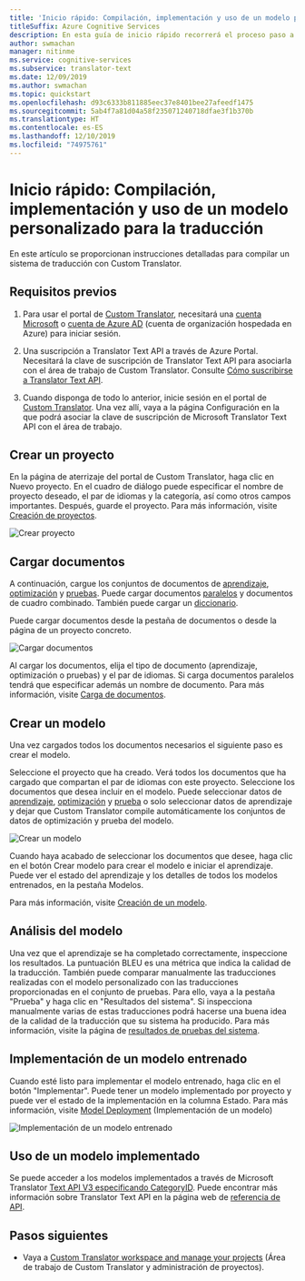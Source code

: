 ```yaml
---
title: 'Inicio rápido: Compilación, implementación y uso de un modelo personalizado (Traductor personalizado)'
titleSuffix: Azure Cognitive Services
description: En esta guía de inicio rápido recorrerá el proceso paso a paso para compilar un sistema de traducción mediante Custom Translator.
author: swmachan
manager: nitinme
ms.service: cognitive-services
ms.subservice: translator-text
ms.date: 12/09/2019
ms.author: swmachan
ms.topic: quickstart
ms.openlocfilehash: d93c6333b811885eec37e8401bee27afeedf1475
ms.sourcegitcommit: 5ab4f7a81d04a58f235071240718dfae3f1b370b
ms.translationtype: HT
ms.contentlocale: es-ES
ms.lasthandoff: 12/10/2019
ms.locfileid: "74975761"
---
```

# <a name="quickstart-build-deploy-and-use-a-custom-model-for-translation"></a>Inicio rápido: Compilación, implementación y uso de un modelo personalizado para la traducción

En este artículo se proporcionan instrucciones detalladas para compilar un sistema de traducción con Custom Translator.

## <a name="prerequisites"></a>Requisitos previos

1. Para usar el portal de [Custom Translator](https://portal.customtranslator.azure.ai), necesitará una [cuenta Microsoft](https://signup.live.com) o [cuenta de Azure AD](https://docs.microsoft.com/azure/active-directory/fundamentals/active-directory-whatis) (cuenta de organización hospedada en Azure) para iniciar sesión.

2. Una suscripción a Translator Text API a través de Azure Portal. Necesitará la clave de suscripción de Translator Text API para asociarla con el área de trabajo de Custom Translator. Consulte [Cómo suscribirse a Translator Text API](https://docs.microsoft.com/azure/cognitive-services/translator/translator-text-how-to-signup).

3. Cuando disponga de todo lo anterior, inicie sesión en el portal de [Custom Translator](https://portal.customtranslator.azure.ai). Una vez allí, vaya a la página Configuración en la que podrá asociar la clave de suscripción de Microsoft Translator Text API con el área de trabajo.

## <a name="create-a-project"></a>Crear un proyecto

En la página de aterrizaje del portal de Custom Translator, haga clic en Nuevo proyecto. En el cuadro de diálogo puede especificar el nombre de proyecto deseado, el par de idiomas y la categoría, así como otros campos importantes. Después, guarde el proyecto. Para más información, visite [Creación de proyectos](how-to-create-project.md).

![Crear proyecto](media/quickstart/ct-how-to-create-project.png)


## <a name="upload-documents"></a>Cargar documentos

A continuación, cargue los conjuntos de documentos de [aprendizaje](training-and-model.md#training-dataset-for-custom-translator), [optimización](training-and-model.md#tuning-dataset-for-custom-translator) y [pruebas](training-and-model.md#testing-dataset-for-custom-translator). Puede cargar documentos [paralelos](what-are-parallel-documents.md) y documentos de cuadro combinado. También puede cargar un [diccionario](what-is-dictionary.md).

Puede cargar documentos desde la pestaña de documentos o desde la página de un proyecto concreto.

![Cargar documentos](media/quickstart/ct-how-to-upload.png)

Al cargar los documentos, elija el tipo de documento (aprendizaje, optimización o pruebas) y el par de idiomas. Si carga documentos paralelos tendrá que especificar además un nombre de documento. Para más información, visite [Carga de documentos](how-to-upload-document.md).

## <a name="create-a-model"></a>Crear un modelo

Una vez cargados todos los documentos necesarios el siguiente paso es crear el modelo.

Seleccione el proyecto que ha creado. Verá todos los documentos que ha cargado que compartan el par de idiomas con este proyecto. Seleccione los documentos que desea incluir en el modelo. Puede seleccionar datos de [aprendizaje](training-and-model.md#training-dataset-for-custom-translator), [optimización](training-and-model.md#tuning-dataset-for-custom-translator) y [prueba](training-and-model.md#testing-dataset-for-custom-translator) o solo seleccionar datos de aprendizaje y dejar que Custom Translator compile automáticamente los conjuntos de datos de optimización y prueba del modelo.

![Crear un modelo](media/quickstart/ct-how-to-train.png)

Cuando haya acabado de seleccionar los documentos que desee, haga clic en el botón Crear modelo para crear el modelo e iniciar el aprendizaje. Puede ver el estado del aprendizaje y los detalles de todos los modelos entrenados, en la pestaña Modelos.

Para más información, visite [Creación de un modelo](how-to-train-model.md).

## <a name="analyze-your-model"></a>Análisis del modelo

Una vez que el aprendizaje se ha completado correctamente, inspeccione los resultados. La puntuación BLEU es una métrica que indica la calidad de la traducción. También puede comparar manualmente las traducciones realizadas con el modelo personalizado con las traducciones proporcionadas en el conjunto de pruebas. Para ello, vaya a la pestaña "Prueba" y haga clic en "Resultados del sistema". Si inspecciona manualmente varias de estas traducciones podrá hacerse una buena idea de la calidad de la traducción que su sistema ha producido. Para más información, visite la página de [resultados de pruebas del sistema](how-to-view-system-test-results.md).

## <a name="deploy-a-trained-model"></a>Implementación de un modelo entrenado

Cuando esté listo para implementar el modelo entrenado, haga clic en el botón "Implementar". Puede tener un modelo implementado por proyecto y puede ver el estado de la implementación en la columna Estado. Para más información, visite [Model Deployment](how-to-view-system-test-results.md#deploy-a-model) (Implementación de un modelo)

![Implementación de un modelo entrenado](media/quickstart/ct-how-to-deploy.png)

## <a name="use-a-deployed-model"></a>Uso de un modelo implementado

Se puede acceder a los modelos implementados a través de Microsoft Translator [Text API V3 especificando CategoryID](https://docs.microsoft.com/azure/cognitive-services/translator/reference/v3-0-translate?tabs=curl). Puede encontrar más información sobre Translator Text API en la página web de [referencia de API](https://docs.microsoft.com/azure/cognitive-services/translator/reference/v3-0-reference).

## <a name="next-steps"></a>Pasos siguientes

- Vaya a [Custom Translator workspace and manage your projects](workspace-and-project.md) (Área de trabajo de Custom Translator y administración de proyectos).
